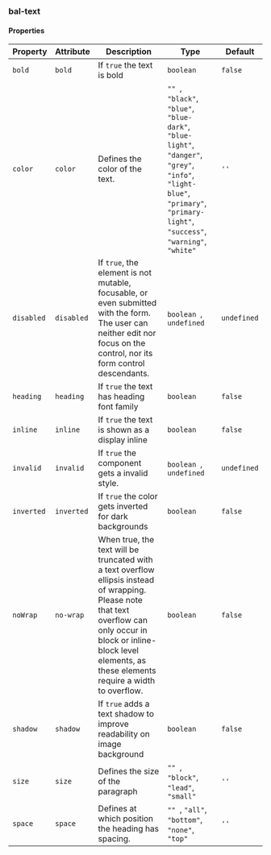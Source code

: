 ### bal-text
 
#### Properties

| Property   | Attribute  | Description                                                                                                                                                                                                                    | Type                                                                                                                                                                                                    | Default     |
| ---------- | ---------- | ------------------------------------------------------------------------------------------------------------------------------------------------------------------------------------------------------------------------------ | ------------------------------------------------------------------------------------------------------------------------------------------------------------------------------------------------------- | ----------- |
| `bold`     | `bold`     | If `true` the text is bold                                                                                                                                                                                                     | `boolean`                                                                                                                                                                                               | `false`     |
| `color`    | `color`    | Defines the color of the text.                                                                                                                                                                                                 | `"" `, ` "black" `, ` "blue" `, ` "blue-dark" `, ` "blue-light" `, ` "danger" `, ` "grey" `, ` "info" `, ` "light-blue" `, ` "primary" `, ` "primary-light" `, ` "success" `, ` "warning" `, ` "white"` | `''`        |
| `disabled` | `disabled` | If `true`, the element is not mutable, focusable, or even submitted with the form. The user can neither edit nor focus on the control, nor its form control descendants.                                                       | `boolean `, ` undefined`                                                                                                                                                                                | `undefined` |
| `heading`  | `heading`  | If `true` the text has heading font family                                                                                                                                                                                     | `boolean`                                                                                                                                                                                               | `false`     |
| `inline`   | `inline`   | If `true` the text is shown as a display inline                                                                                                                                                                                | `boolean`                                                                                                                                                                                               | `false`     |
| `invalid`  | `invalid`  | If `true` the component gets a invalid style.                                                                                                                                                                                  | `boolean `, ` undefined`                                                                                                                                                                                | `undefined` |
| `inverted` | `inverted` | If `true` the color gets inverted for dark backgrounds                                                                                                                                                                         | `boolean`                                                                                                                                                                                               | `false`     |
| `noWrap`   | `no-wrap`  | When true, the text will be truncated with a text overflow ellipsis instead of wrapping. Please note that text overflow can only occur in block or inline-block level elements, as these elements require a width to overflow. | `boolean`                                                                                                                                                                                               | `false`     |
| `shadow`   | `shadow`   | If `true` adds a text shadow to improve readability on image background                                                                                                                                                        | `boolean`                                                                                                                                                                                               | `false`     |
| `size`     | `size`     | Defines the size of the paragraph                                                                                                                                                                                              | `"" `, ` "block" `, ` "lead" `, ` "small"`                                                                                                                                                              | `''`        |
| `space`    | `space`    | Defines at which position the heading has spacing.                                                                                                                                                                             | `"" `, ` "all" `, ` "bottom" `, ` "none" `, ` "top"`                                                                                                                                                    | `''`        |


 